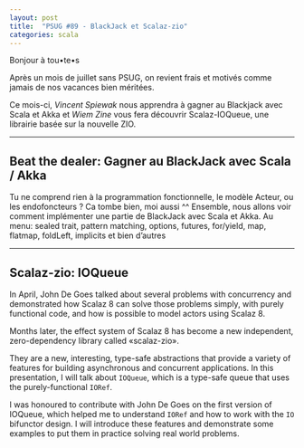 ```yaml
---
layout: post
title:  "PSUG #89 - BlackJack et Scalaz-zio"
categories: scala
---
```

Bonjour à tou•te•s

Après un mois de juillet sans PSUG, on revient frais et motivés comme jamais de nos vacances bien méritées.

Ce mois-ci, *Vincent Spiewak* nous apprendra à gagner au Blackjack avec Scala et Akka et *Wiem Zine* vous fera découvrir Scalaz-IOQueue, une librairie basée sur la nouvelle ZIO.


-----
## Beat the dealer: Gagner au BlackJack avec Scala / Akka

Tu ne comprend rien à la programmation fonctionnelle, le modèle Acteur, ou les endofoncteurs ? Ca tombe bien, moi aussi ^^
Ensemble, nous allons voir comment implémenter une partie de BlackJack avec Scala et Akka.
Au menu: sealed trait, pattern matching, options, futures, for/yield, map, flatmap, foldLeft, implicits et bien d’autres


---
## Scalaz-zio: IOQueue

In April, John De Goes talked about several problems with concurrency and demonstrated how Scalaz 8 can solve those problems simply, with purely functional code, and how is possible to model actors using Scalaz 8.

Months later, the effect system of Scalaz 8 has become a new independent, zero-dependency library called «scalaz-zio».

They are a new, interesting, type-safe abstractions that provide a variety of features for building asynchronous and concurrent applications. In this presentation, I will talk about `IOQueue`, which is a type-safe queue that uses the purely-functional `IORef`.

I was honoured to contribute with John De Goes on the first version of IOQueue, which helped me to understand `IORef` and how to work with the `IO` bifunctor design. I will introduce these features and demonstrate some examples to put them in practice solving real world problems.
